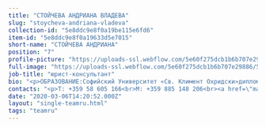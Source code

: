 ```yaml
---
title: "СТОЙЧЕВА АНДРИАНА ВЛАДЕВА"
slug: "stoycheva-andriana-vladeva"
collection-id: "5e8ddc9e8f0a19be115e6fd6"
item-id: "5e8ddc9e8f0a19633d5e7015"
short-name: "СТОЙЧЕВА АНДРИАНА"
position: "7"
profile-picture: "https://uploads-ssl.webflow.com/5e60f275dcb1b6b707e29886/5e60f2e5df9df86142ececd4_5e52e2a7258ffe5b038cc7e8_5ca3916f7553532387f8a497_Stoycheva_Small.jpeg"
full-image: "https://uploads-ssl.webflow.com/5e60f275dcb1b6b707e29886/5e60f2e5df9df81a21ececd3_5e52e2a7258ffeab818cc7e9_5ca39176bd0509f6d40eb797_Stoycheva.jpeg"
job-title: "юрист-консультант"
bio: "<p>ОБРАЗОВАНИЕ:Софийский Университет «Св. Климент Охридски»дипломировалась: в 2012 г.приобрела правоспособность: в 2012 г.</p><p>ОБЛАСТИ ПРАКТИКИ:Вещное и облигационное право, гражданское право, исполнительное производство.</p>"
contacts: "<p>T: +359 58 605 166<br>M: +359 885 148 206<br><a href=\"mailto:stoycheva@kantora.bg\">STOYCHEVA@KANTORA.BG</a><br>SKYPE:&nbsp;ADVOKAT_ANDRIANA_STOYCHEVA</p>"
date: "2020-03-06T14:20:52.000Z"
layout: "single-teamru.html"
tags: "teamru"
---
```



